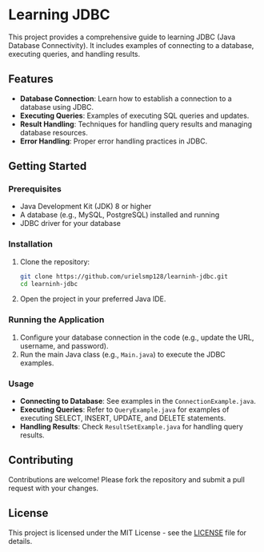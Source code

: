 # Learning JDBC

This project provides a comprehensive guide to learning JDBC (Java Database Connectivity). It includes examples of connecting to a database, executing queries, and handling results.

## Features

- **Database Connection**: Learn how to establish a connection to a database using JDBC.
- **Executing Queries**: Examples of executing SQL queries and updates.
- **Result Handling**: Techniques for handling query results and managing database resources.
- **Error Handling**: Proper error handling practices in JDBC.

## Getting Started

### Prerequisites

- Java Development Kit (JDK) 8 or higher
- A database (e.g., MySQL, PostgreSQL) installed and running
- JDBC driver for your database

### Installation

1. Clone the repository:
    ```sh
    git clone https://github.com/urielsmp128/learninh-jdbc.git
    cd learninh-jdbc
    ```

2. Open the project in your preferred Java IDE.

### Running the Application

1. Configure your database connection in the code (e.g., update the URL, username, and password).
2. Run the main Java class (e.g., `Main.java`) to execute the JDBC examples.

### Usage

- **Connecting to Database**: See examples in the `ConnectionExample.java`.
- **Executing Queries**: Refer to `QueryExample.java` for examples of executing SELECT, INSERT, UPDATE, and DELETE statements.
- **Handling Results**: Check `ResultSetExample.java` for handling query results.

## Contributing

Contributions are welcome! Please fork the repository and submit a pull request with your changes.

## License

This project is licensed under the MIT License - see the [LICENSE](LICENSE) file for details.
